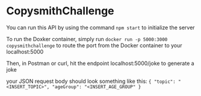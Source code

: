 # CopysmithChallenge

You can run this API by using the command `npm start` to initialize the server

To run the Doxker container, simply run `docker run -p 5000:3000 copysmithchallenge` to route the port from the Docker container to your localhost:5000

Then, in Postman or curl, hit the endpoint localhost:5000/joke to generate a joke

your JSON request body should look something like this:
`{
   "topic": "<INSERT_TOPIC>",
   "ageGroup": "<INSERT_AGE_GROUP"
}`
